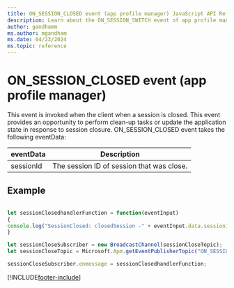 ```yaml
---
title: ON_SESSION_CLOSED event (app profile manager) JavaScript API Reference
description: Learn about the ON_SESSION_SWITCH event of app profile manager in Customer Service workspace.
author: gandhamm
ms.author: mgandham
ms.date: 04/23/2024
ms.topic: reference
---
```


# ON_SESSION_CLOSED event (app profile manager)


This event is invoked when the client when a session is closed. This event provides an opportunity to perform clean-up tasks or update the application state in response to session closure. ON_SESSION_CLOSED event takes the following eventData:
 


| eventData            | Description  | 
|------------------|----------|
|sessionId         | The session ID of session that was close.  | 



## Example


```JavaScript

let sessionClosedhandlerFunction = function(eventInput)
{
console.log("SessionClosed: closedSession -" + eventInput.data.sessionId);
}

let sessionCloseSubscriber = new BroadcastChannel(sessionCloseTopic);
let sessionCloseTopic = Microsoft.Apm.getEventPublisherTopic("ON_SESSION_CLOSED");

sessionCloseSubscriber.onmessage = sessionClosedhandlerFunction;


```



[!INCLUDE[footer-include](../../../../includes/footer-banner.md)]